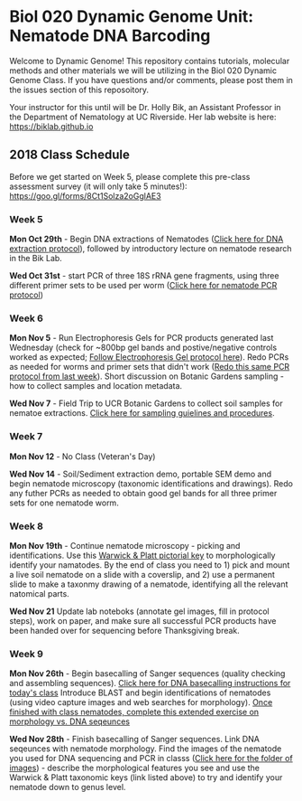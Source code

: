 # Biol 020 Dynamic Genome Unit: Nematode DNA Barcoding

Welcome to Dynamic Genome! This repository contains tutorials, molecular methods and other materials we will be utilizing in the Biol 020 Dynamic Genome Class. If you have questions and/or comments, please post them in the issues section of this reposoitory. 

Your instructor for this until will be Dr. Holly Bik, an Assistant Professor in the Department of Nematology at UC Riverside. Her lab website is here: https://biklab.github.io 

## 2018 Class Schedule

Before we get started on Week 5, please complete this pre-class assessment survey (it will only take 5 minutes!): https://goo.gl/forms/8Ct1Solza2oGglAE3

### Week 5

**Mon Oct 29th** - Begin DNA extractions of Nematodes ([Click here for DNA extraction protocol](https://github.com/BikLab/Biol020-DynamicGenome/blob/master/protocols/nematode-DNA-extractions.md)), followed by introductory lecture on nematode research in the Bik Lab. 

**Wed Oct 31st** - start PCR of three 18S rRNA gene fragments, using three different primer sets to be used per worm ([Click here for nematode PCR protocol](https://github.com/BikLab/Biol020-DynamicGenome/blob/master/protocols/PCR-18S-rRNA.md)) 

### Week 6

**Mon Nov 5** - Run Electrophoresis Gels for PCR products generated last Wednesday (check for ~800bp gel bands and postive/negative controls worked as expected; [Follow Electrophoresis Gel protocol here](https://github.com/BikLab/Biol020-DynamicGenome/blob/master/protocols/Gel-Electrophoresis.md)). Redo PCRs as needed for worms and primer sets that didn't work ([Redo this same PCR protocol from last week](https://github.com/BikLab/Biol020-DynamicGenome/blob/master/protocols/PCR-18S-rRNA.md)). Short discussion on Botanic Gardens sampling - how to collect samples and location metadata.

**Wed Nov 7** - Field Trip to UCR Botanic Gardens to collect soil samples for nematoe extractions. [Click here for sampling guielines and procedures](https://github.com/BikLab/Biol020-DynamicGenome/blob/master/protocols/botanic-gardens-sampling.md).

### Week 7

**Mon Nov 12** - No Class (Veteran's Day)

**Wed Nov 14** - Soil/Sediment extraction demo, portable SEM demo and begin nematode microscopy (taxonomic identifications and drawings). Redo any futher PCRs as needed to obtain good gel bands for all three primer sets for one nematode worm.


### Week 8

**Mon Nov 19th** - Continue nematode microscopy - picking and identifications. Use this [Warwick & Platt pictorial key](https://www.dropbox.com/s/gu5pt0xn3nlpsa9/NematodePictorialKey_WarwickPlatt.pdf?dl=0) to morphologically identify your namatodes. By the end of class you need to 1) pick and mount a live soil nematode on a slide with a coverslip, and 2) use a permanent slide to make a taxonmy drawing of a nematode, identifying all the relevant natomical parts. 

**Wed Nov 21** Update lab noteboks (annotate gel images, fill in protocol steps), work on paper, and make sure all successful PCR products have been handed over for sequencing before Thanksgiving break.

### Week 9

**Mon Nov 26th** - Begin basecalling of Sanger sequences (quality checking and assembling sequences). [Click here for DNA basecalling instructions for today's class](https://github.com/BikLab/Biol020-DynamicGenome/blob/master/protocols/basecalling-Sanger-seqs.md) Introduce BLAST and begin identifications of nematodes (using video capture images and web searches for morphology). [Once finished with class nematodes, complete this extended exercise on morphology vs. DNA seqeunces](https://docs.google.com/document/d/1nSDTVnWlwamGLwq3UjKKnhTVu5xfyFUVuA2w1QsPGIc/edit) 

**Wed Nov 28th** - Finish basecalling of Sanger sequences. Link DNA seqeunces with nematode morphology. Find the images of the nematode you used for DNA sequencing and PCR in classs ([Click here for the folder of images](https://github.com/BikLab/Biol020-DynamicGenome/blob/master/nematode-images-F2018)) - describe the morphological features you see and use the  Warwick & Platt taxonomic keys (link listed above) to try and identify your nematode down to genus level.